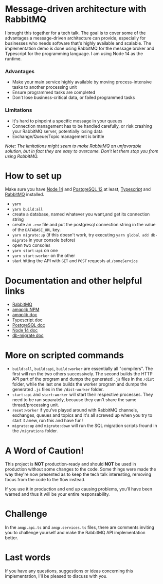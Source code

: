 # Message-driven architecture with RabbitMQ

I brought this together for a tech talk. The goal is to cover some of the advantages a message-driven architecture can provide, especially for businesses who needs software that's highly available and scalable. The implementation demo is done using RabbitMQ for the message broker and Typescript for the programming language. I am using Node 14 as the runtime.

### Advantages

- Make your main service highly available by moving process-intensive tasks to another processing unit
- Ensure programmed tasks are completed
- Don't lose business-critical data, or failed programmed tasks

### Limitations

- It's hard to pinpoint a specific message in your queues
- Connection management has to be handled carefully, or risk crashing your RabbitMQ server, potentially losing data
- Exchange/Queue/Topic management is brittle

_Note: The limitations might seem to make RabbitMQ an unfavorable solution, but in fact they are easy to overcome. Don't let them stop you from using RabbitMQ._

# How to set up

Make sure you have [Node 14](https://nodejs.org/en/) and [PostgreSQL 12](https://www.postgresql.org/download/) at least, [Typescript](https://www.typescriptlang.org/download) and [RabbitMQ](https://www.rabbitmq.com/download.html) installed.

- `yarn`
- `yarn build:all`
- create a database, named whatever you want,and get its connection string
- create an `.env` file and put the postgresql connection string in the value of the `DATABASE_URL` key.
- `yarn migrate:up` (if this doesn't work, try executing `yarn global add db-migrate` in your console before)
- open two consoles
- `yarn start:api` on one
- `yarn start:worker` on the other
- start hitting the API with `GET` and `POST` requests at `/someService`

# Documentation and other helpful links

- [RabbitMQ](https://www.rabbitmq.com/tutorials/tutorial-one-javascript.html)
- [amqplib NPM](https://www.npmjs.com/package/amqplib)
- [amqplib doc](http://www.squaremobius.net/amqp.node/)
- [Typescript doc](https://www.typescriptlang.org/docs)
- [PostgreSQL doc](https://www.postgresql.org/docs/)
- [Node 14 doc](https://nodejs.org/dist/latest-v14.x/docs/api/)
- [db-migrate doc](https://db-migrate.readthedocs.io)

# More on scripted commands

- `build:all`, `build:api`, `build:worker` are essentially all "compilers". The first will run the two others successively. The second builds the HTTP API part of the program and dumps the generated `.js` files in the `/dist` folder, while the last one builds the worker program and dumps the generated `.js` files in the `/dist-worker` folder.
- `start:api` and `start:worker` will start their respective processes. They need to be ran separately, because they can't share the same thread/processing unit.
- `reset:worker` if you've played around with RabbitMQ channels, exchanges, queues and topics and it's all screwed up when you try to start it anew, run this and have fun!
- `migrate:up` and `migrate:down` will run the SQL migration scripts fround in the `/migrations` folder.

# A Word of Caution!

This project is **NOT** production-ready and should **NOT** be used in production without some changes to the code. Some things were made the way they're now presented as to keep the tech talk interesting, removing focus from the code to the flow instead.

If you use it in production and end up causing problems, you'll have been warned and thus it will be your entire responsability.

# Challenge

In the `amqp.api.ts` and `amqp.services.ts` files, there are comments inviting you to challenge yourself and make the RabbitMQ API implementation better.

# Last words

If you have any questions, suggestions or ideas concerning this implementation, I'll be pleased to discuss with you.
